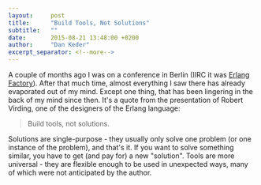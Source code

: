 ```yaml
---
layout:     post
title:      "Build Tools, Not Solutions"
subtitle:   ""
date:       2015-08-21 13:48:00 +0200
author:     "Dan Keder"
excerpt_separator: <!--more-->
---
```


A couple of months ago I was on a conference in Berlin (IIRC it was [Erlang
Factory](http://www.erlang-factory.com/)). After that much time, almost everything I
saw there has already evaporated out of my mind. Except one thing, that has been
lingering in the back of my mind since then. It's a quote from the presentation
of Robert Virding, one of the designers of the Erlang language:

> Build tools, not solutions.

<!--more-->

Solutions are single-purpose - they usually only solve one problem (or one instance
of the problem), and that's it. If you want to solve something similar, you have
to get (and pay for) a new "solution". Tools are more universal - they are
flexible enough to be used in unexpected ways, many of which were not
anticipated by the author.
